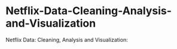 # Netflix-Data-Cleaning-Analysis-and-Visualization
Netflix Data: Cleaning, Analysis and Visualization:
